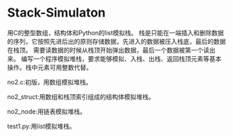 # Stack-Simulaton
用C的整型数组，结构体和Python的list模拟栈。
栈是只能在一端插入和删除数据的序列，它按照先进后出的原则存储数据，先进入的数据被压入栈底，最后的数据在栈顶。
需要读数据的时候从栈顶开始弹出数据，最后一个数据被第一个读出来。
编写一个程序模拟堆栈，要求能够模拟、入栈、出栈、返回栈顶元素等基本操作。栈中元素可用整数代替。

no2.c:初版，用数组模拟堆栈。

no2_struct:用数组和栈顶索引组成的结构体模拟堆栈。

no2_node:用链表模拟堆栈。

test1.py:用list模拟堆栈。
